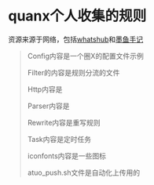 # quanx个人收集的规则



资源来源于网络，包括[whatshub](https://whatshub.top/)和[墨鱼手记](https://whatshub.top/)

>Config内容是一个圈X的配置文件示例
>
>Filter的内容是规则分流的文件
>
>Http内容是
>
>Parser内容是
>
>Rewrite内容是重写规则
>
>Task内容是定时任务
>
>iconfonts内容是一些图标
>
>atuo_push.sh文件是自动化上传用的